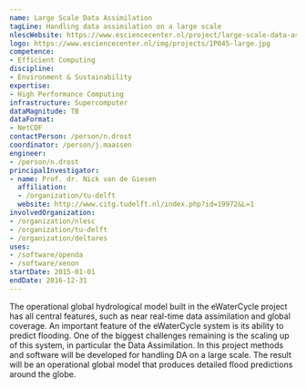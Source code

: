 ```yaml
---
name: Large Scale Data Assimilation
tagLine: Handling data assimilation on a large scale
nlescWebsite: https://www.esciencecenter.nl/project/large-scale-data-assimilation
logo: https://www.esciencecenter.nl/img/projects/1P045-large.jpg
competence:
- Efficient Computing
discipline:
- Environment & Sustainability
expertise:
- High Performance Computing
infrastructure: Supercomputer
dataMagnitude: TB
dataFormat:
- NetCDF
contactPerson: /person/n.drost
coordinator: /person/j.maassen
engineer:
- /person/n.drost
principalInvestigator:
- name: Prof. dr. Nick van de Giesen
  affiliation:
  - /organization/tu-delft
  website: http://www.citg.tudelft.nl/index.php?id=19972&L=1
involvedOrganization:
- /organization/nlesc
- /organization/tu-delft
- /organization/deltares
uses:
- /software/openda
- /software/xenon
startDate: 2015-01-01
endDate: 2016-12-31
---
```

The operational global hydrological model built in the eWaterCycle project has all central features, such as near real-time data assimilation and global coverage. An important feature of the eWaterCycle system is its ability to predict flooding. One of the biggest challenges remaining is the scaling up of this system, in particular the Data Assimilation. In this project methods and software will be developed for handling DA on a large scale. The result will be an operational global model that produces detailed flood predictions around the globe.
